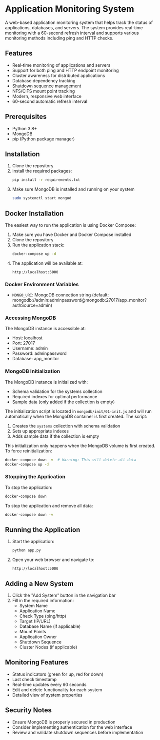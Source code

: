 # Application Monitoring System

A web-based application monitoring system that helps track the status of applications, databases, and servers. The system provides real-time monitoring with a 60-second refresh interval and supports various monitoring methods including ping and HTTP checks.

## Features

- Real-time monitoring of applications and servers
- Support for both ping and HTTP endpoint monitoring
- Cluster awareness for distributed applications
- Database dependency tracking
- Shutdown sequence management
- NFS/CIFS mount point tracking
- Modern, responsive web interface
- 60-second automatic refresh interval

## Prerequisites

- Python 3.8+
- MongoDB
- pip (Python package manager)

## Installation

1. Clone the repository
2. Install the required packages:
   ```bash
   pip install -r requirements.txt
   ```
3. Make sure MongoDB is installed and running on your system
   ```bash
   sudo systemctl start mongod
   ```

## Docker Installation

The easiest way to run the application is using Docker Compose:

1. Make sure you have Docker and Docker Compose installed
2. Clone the repository
3. Run the application stack:
   ```bash
   docker-compose up -d
   ```
4. The application will be available at:
   ```
   http://localhost:5000
   ```

### Docker Environment Variables

- `MONGO_URI`: MongoDB connection string (default: mongodb://admin:adminpassword@mongodb:27017/app_monitor?authSource=admin)

### Accessing MongoDB

The MongoDB instance is accessible at:
- Host: localhost
- Port: 27017
- Username: admin
- Password: adminpassword
- Database: app_monitor

### MongoDB Initialization

The MongoDB instance is initialized with:
- Schema validation for the systems collection
- Required indexes for optimal performance
- Sample data (only added if the collection is empty)

The initialization script is located in `mongodb/init/01-init.js` and will run automatically when the MongoDB container is first created. The script:
1. Creates the `systems` collection with schema validation
2. Sets up appropriate indexes
3. Adds sample data if the collection is empty

This initialization only happens when the MongoDB volume is first created. To force reinitialization:
```bash
docker-compose down -v  # Warning: This will delete all data
docker-compose up -d
```

### Stopping the Application

To stop the application:
```bash
docker-compose down
```

To stop the application and remove all data:
```bash
docker-compose down -v
```

## Running the Application

1. Start the application:
   ```bash
   python app.py
   ```
2. Open your web browser and navigate to:
   ```
   http://localhost:5000
   ```

## Adding a New System

1. Click the "Add System" button in the navigation bar
2. Fill in the required information:
   - System Name
   - Application Name
   - Check Type (ping/http)
   - Target (IP/URL)
   - Database Name (if applicable)
   - Mount Points
   - Application Owner
   - Shutdown Sequence
   - Cluster Nodes (if applicable)

## Monitoring Features

- Status indicators (green for up, red for down)
- Last check timestamp
- Real-time updates every 60 seconds
- Edit and delete functionality for each system
- Detailed view of system properties

## Security Notes

- Ensure MongoDB is properly secured in production
- Consider implementing authentication for the web interface
- Review and validate shutdown sequences before implementation
